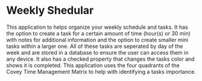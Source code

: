 # Weekly Shedular

This application to helps organize your weekly schedule and tasks. It has the option to create a task for a certain amount of time (hour(s) or 30 min) with notes for additional information and the option to create smaller mini tasks within a larger one. All of these tasks are seperated by day of the week and are stored in a database to ensure the user can access them in any device. It also has a checked property that changes the tasks color and shows it is completed. This application uses the four quadrants of the Covey Time Management Matrix to help with identifying a tasks importance. 
